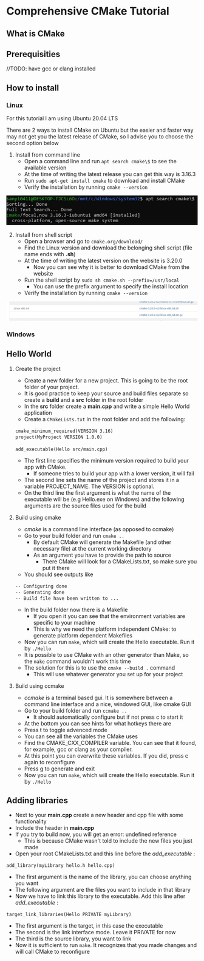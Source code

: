 # Comprehensive CMake Tutorial

## What is CMake

## Prerequisities
//TODO: have gcc or clang installed

## How to install

### Linux

For this tutorial I am using Ubuntu 20.04 LTS

There are 2 ways to install CMake on Ubuntu but the easier and faster way may not get you the latest release of CMake, so I advise you to choose the second option below

1. Install from command line
    - Open a command line and run `apt search cmake\$` to see the available version
    - At the time of writing the latest release you can get this way is 3.16.3
    - Run `sudo apt-get install cmake` to download and install CMake
    - Verify the installation by running `cmake --version`

![latest CMake version from command line](images/1.jpg)

2. Install from shell script
    - Open a browser and go to `cmake.org/download/`
    - Find the Linux version and download the belonging shell script (file name ends with **.sh**)
    - At the time of writing the latest version on the website is 3.20.0
        - Now you can see why it is better to download CMake from the website
    - Run the shell script by `sudo sh cmake.sh --prefix=/usr/local`
        - You can use the prefix argument to specify the install location
    - Verify the installation by running `cmake --version`

![cmake.org/download](images/2.jpg)


### Windows

## Hello World

1. Create the project
    - Create a new folder for a new project. This is going to be the root folder of your project.
    - It is good practice to keep your source and build files separate so create a **build** and a **src** folder in the root folder
    - In the **src** folder create a **main.cpp** and write a simple Hello World application
    - Create a `CMakeLists.txt` in the root folder and add the following:

    ```
    cmake_minimum_required(VERSION 3.16)
    project(MyProject VERSION 1.0.0)

    add_executable(Hello src/main.cpp)
    ```

    - The first line specifies the minimum version required to build your app with CMake. 
        - If someone tries to build your app with a lower version, it will fail
    - The second line sets the name of the project and stores it in a variable PROJECT_NAME. The VERSION is optional.
    - On the third line the first argument is what the name of the executable will be (e.g Hello.exe on Windows) and the following arguments are the source files used for the build

2. Build using cmake
    - *cmake* is a command line interface (as opposed to ccmake)
    - Go to your build folder and run `cmake ..`
        - By default CMake will generate the Makefile (and other necessary file) at the current working directory
        - As an argument you have to provide the path to source
            - There CMake will look for a CMakeLists.txt, so make sure you put it there
    - You should see outputs like
    
    ```
    -- Configuring done
    -- Generating done
    -- Build file have been written to ...
    ```

    - In the build folder now there is a Makefile
        - If you open it you can see that the environment variables are specific to your machine
        - This is why we need the platform independent CMake: to generate platform dependent Makefiles
    - Now you can run `make`, which will create the Hello executable. Run it by `./Hello`
    - It is possible to use CMake with an other generator than Make, so the `make` command wouldn't work this time
    - The solution for this is to use the `cmake --build .` command
        - This will use whatever generator you set up for your project

3. Build using ccmake
    - *ccmake* is a terminal based gui. It is somewhere between a command line interface and a nice, windowed GUI, like cmake GUI
    - Go to your build folder and run `ccmake ..`
        - It should automatically configure but if not press c to start it
    - At the bottom you can see hints for what hotkeys there are
    - Press t to toggle advenced mode
    - You can see all the variables the CMake uses
    - Find the CMAKE_CXX_COMPILER variable. You can see that it found, for example, gcc or clang as your compiler.
    - At this point you can overwrite these variables. If you did, press c again to reconfigure
    - Press g to generate and exit
    - Now you can run `make`, which will create the Hello executable. Run it by `./Hello`

## Adding libraries
- Next to your **main.cpp** create a new header and cpp file with some functionality
- Include the header in **main.cpp**
- If you try to build now, you will get an error: undefined reference
    - This is because CMake wasn't told to include the new files you just made
- Open your root CMakeLists.txt and this line before the *add_executable* :

```
add_library(myLibrary hello.h hello.cpp)
```

- The first argument is the name of the library, you can choose anything you want
- The following argument are the files you want to include in that library
- Now we have to link this library to the executable. Add this line after *add_executable* :

```
target_link_libraries(Hello PRIVATE myLibrary)
```

- The first argument is the target, in this case the executable
- The second is the link interface mode. Leave it PRIVATE for now
- The third is the source library, you want to link
- Now it is sufficient to run `make`. It recognizes that you made changes and will call CMake to reconfigure
